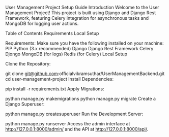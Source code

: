 User Management Project Setup Guide Introduction Welcome to the User Management Project! This project is built using Django and Django Rest Framework, featuring Celery integration for asynchronous tasks and MongoDB for logging user actions.

Table of Contents Requirements Local Setup

Requirements: Make sure you have the following installed on your machine: PIP Python (3.x recommended) Django Django Rest Framework Celery Djongo MongoDB (for logs) Redis (for Celery) Local Setup

Clone the Repository:

git clone git@github.com:officialvikramsuthar/UserManagementBackend.git cd user-management-project Install Dependencies:

pip install -r requirements.txt Apply Migrations:

python manage.py makemigrations python manage.py migrate Create a Django Superuser:

python manage.py createsuperuser Run the Development Server:

python manage.py runserver Access the admin interface at http://127.0.0.1:8000/admin/ and the API at http://127.0.0.1:8000/api/.

